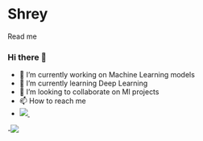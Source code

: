 # Shrey
Read me
### Hi there 👋

- 🔭 I’m currently working on  Machine Learning models
- 🌱 I’m currently learning Deep Learning 
- 👯 I’m looking to collaborate on Ml projects
- 📫 How to reach me 
- <a href="www.linkedin.com/in/shrey-singh-ind">
    <img src="https://img.shields.io/badge/Linkedin-shrey-blue">
  </a> &nbsp; 
 -![](https://komarev.com/ghpvc/?username=shrey1409&color=green)

    
